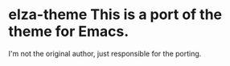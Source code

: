 # elza-theme This is a port of the theme for Emacs.
I'm not the original author, just responsible for the porting.
